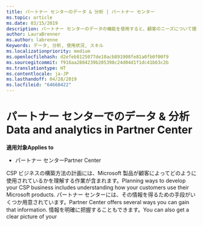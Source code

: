 ```yaml
---
title: パートナー センターのデータ & 分析 | パートナー センター
ms.topic: article
ms.date: 03/15/2019
description: パートナー センターのデータの機能を使用すると、顧客のニーズについて理解を深めることができます
author: LauraBrenner
ms.author: labrenne
Keywords: データ, 分析, 使用状況, スキル
ms.localizationpriority: medium
ms.openlocfilehash: d2efeb8125077de10acb891908fe81a0fb0f00f9
ms.sourcegitcommit: f916aa2884239b205398c24d04d1f1dc41b63c2b
ms.translationtype: HT
ms.contentlocale: ja-JP
ms.lasthandoff: 04/28/2019
ms.locfileid: "64668422"
---
```

# <a name="data-and-analytics-in-partner-center"></a><span data-ttu-id="ed2ab-104">パートナー センターでのデータ & 分析</span><span class="sxs-lookup"><span data-stu-id="ed2ab-104">Data and analytics in Partner Center</span></span>

<span data-ttu-id="ed2ab-105">**適用対象**</span><span class="sxs-lookup"><span data-stu-id="ed2ab-105">**Applies to**</span></span>

- <span data-ttu-id="ed2ab-106">パートナー センター</span><span class="sxs-lookup"><span data-stu-id="ed2ab-106">Partner Center</span></span>

<span data-ttu-id="ed2ab-107">CSP ビジネスの構築方法の計画には、Microsoft 製品が顧客によってどのように使用されているかを理解する作業が含まれます。</span><span class="sxs-lookup"><span data-stu-id="ed2ab-107">Planning ways to develop your CSP business includes understanding how your customers use their Microsoft products.</span></span> <span data-ttu-id="ed2ab-108">パートナー センターには、その情報を得るための手段がいくつか用意されています。</span><span class="sxs-lookup"><span data-stu-id="ed2ab-108">Partner Center offers several ways you can gain that information.</span></span> <span data-ttu-id="ed2ab-109">情報を明確に把握することもできます。</span><span class="sxs-lookup"><span data-stu-id="ed2ab-109">You can also get a clear picture of your</span></span> 